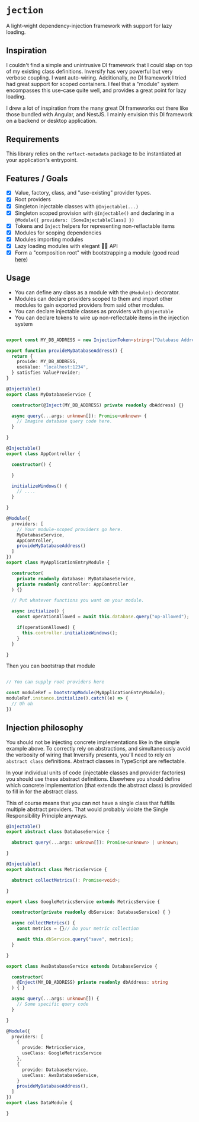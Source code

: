 # `jection`

A light-wight dependency-injection framework with support for lazy loading.

## Inspiration

I couldn't find a simple and unintrusive DI framework that I could slap on top of my existing class definitions. Inversify has very powerful but very verbose coupling. I want auto-wiring. Additionally, no DI framework I tried had great support for scoped containers. I feel that a "module" system encompasses this use-case quite well, and provides a great point for lazy loading. 

I drew a lot of inspiration from the many great DI frameworks out there like those bundled with Angular, and NestJS. I mainly envision this DI framework on a backend or desktop application.

## Requirements

This library relies on the `reflect-metadata` package to be instantiated at your application's entrypoint. 

## Features / Goals

 - [x] Value, factory, class, and "use-existing" provider types.
 - [x] Root providers
 - [x] Singleton injectable classes with `@Injectable(...)`
 - [x] Singleton scoped provision with `@Injectable()` and declaring in a `@Module({ providers: [SomeInjectableClass] })` 
 - [x] Tokens and `Inject` helpers for representing non-reflactable items
 - [x] Modules for scoping dependencies
 - [x] Modules importing modules
 - [x] Lazy loading modules with elegant 🤷‍♀️ API
 - [x] Form a "composition root" with bootstrapping a module (good read [here](https://blog.ploeh.dk/2011/07/28/CompositionRoot/))

## Usage

- You can define any class as a module with the `@Module()` decorator.
- Modules can declare providers scoped to them and import other modules to gain exported providers from said other modules.
- You can declare injectable classes as providers with `@Injectable`
- You can declare tokens to wire up non-reflectable items in the injection system

```typescript

export const MY_DB_ADDRESS = new InjectionToken<string>("Database Address");

export function provideMyDatabaseAddress() {
  return {
    provide: MY_DB_ADDRESS,
    useValue: "localhost:1234",
  } satisfies ValueProvider;
}

@Injectable()
export class MyDatabaseService {

  constructor(@Inject(MY_DB_ADDRESS) private readonly dbAddress) {}

  async query(...args: unknown[]): Promise<unknown> {
    // Imagine database query code here.
  }

}

@Injectable()
export class AppController {

  constructor() {

  }

  initializeWindows() {
    // ....
  }

}

@Module({
  providers: [
    // Your module-scoped providers go here.
    MyDatabaseService,
    AppController,
    provideMyDatabaseAddress()
  ]
})
export class MyApplicationEntryModule {

  constructor(
    private readonly database: MyDatabaseService,
    private readonly controller: AppController
  ) {}

  // Put whatever functions you want on your module. 

  async initialize() {
    const operationAllowed = await this.database.query("op-allowed");

    if(operationAllowed) {
      this.controller.initializeWindows();
    }
  }

}
```

Then you can bootstrap that module

```typescript

// You can supply root providers here 

const moduleRef = bootstrapModule(MyApplicationEntryModule);
moduleRef.instance.initialize().catch((e) => {
  // Uh oh
})

```

## Injection philosophy

You should not be injecting concrete implementations like in the simple example above. To correctly rely on abstractions, and simultaneously avoid the verbosity of wiring that Inversify presents, you'll need to rely on `abstract class` definitions. Abstract classes in TypeScript are reflectable. 

In your individual units of code (injectable classes and provider factories) you should use these abstract definitions. Elsewhere you should define which concrete implementation (that extends the abstract class) is provided to fill in for the abstract class. 

This of course means that you can not have a single class that fulfills multiple abstract providers. That would probably violate the Single Responsibility Principle anyways. 

```typescript
@Injectable()
export abstract class DatabaseService {

  abstract query(...args: unknown[]): Promise<unknown> | unknown;

}

@Injectable()
export abstract class MetricsService {

  abstract collectMetrics(): Promise<void>;

}

export class GoogleMetricsService extends MetricsService {

  constructor(private readonly dbService: DatabaseService) { }

  async collectMetrics() {
    const metrics = {}// Do your metric collection

    await this.dbService.query("save", metrics);
  }

}

export class AwsDatabaseService extends DatabaseService {

  constructor(
    @Inject(MY_DB_ADDRESS) private readonly dbAddress: string
  ) { }

  async query(...args: unknown[]) {
    // Some specific query code
  }

}

@Module({
  providers: [
    {
      provide: MetricsService,
      useClass: GoogleMetricsService
    },
    {
      provide: DatabaseService,
      useClass: AwsDatabaseService,
    }
    provideMyDatabaseAddress(),
  ]
})
export class DataModule {

}

```